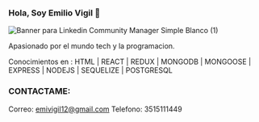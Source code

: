 ### Hola, Soy Emilio Vigil  👋

![Banner para Linkedin Community Manager Simple Blanco (1)](https://user-images.githubusercontent.com/89946195/210524782-5ebacf99-00eb-47d7-9845-6dc51eb287c4.png)

Apasionado por el mundo tech y la programacion.

Conocimientos en : HTML | REACT | REDUX | MONGODB | MONGOOSE | EXPRESS | NODEJS | SEQUELIZE | POSTGRESQL


### CONTACTAME:

Correo: emivigil12@gmail.com
Telefono: 3515111449
